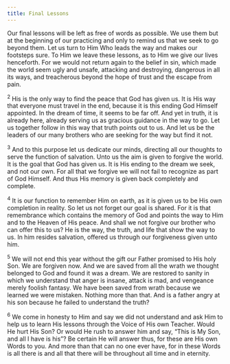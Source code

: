 ```yaml
---
title: Final Lessons
---
```


Our final lessons will be left as free of words as possible. We use them
but at the beginning of our practicing and only to remind us that we
seek to go beyond them. Let us turn to Him Who leads the way and makes
our footsteps sure. To Him we leave these lessons, as to Him we give our
lives henceforth. For we would not return again to the belief in sin,
which made the world seem ugly and unsafe, attacking and destroying,
dangerous in all its ways, and treacherous beyond the hope of trust and
the escape from pain.

<sup>2</sup> His is the only way to find the peace that God has given
us. It is His way that everyone must travel in the end, because it is
this ending God Himself appointed. In the dream of time, it seems to be
far off. And yet in truth, it is already here, already serving us as
gracious guidance in the way to go. Let us together follow in this way
that truth points out to us. And let us be the leaders of our many
brothers who are seeking for the way but find it not.

<sup>3</sup> And to this purpose let us dedicate our minds, directing
all our thoughts to serve the function of salvation. Unto us the aim is
given to forgive the world. It is the goal that God has given us. It is
His ending to the dream we seek, and not our own. For all that we
forgive we will not fail to recognize as part of God Himself. And thus
His memory is given back completely and complete.

<sup>4</sup> It is our function to remember Him on earth, as it is given
us to be His own completion in reality. So let us not forget our goal is
shared. For it is that remembrance which contains the memory of God and
points the way to Him and to the Heaven of His peace. And shall we not
forgive our brother who can offer this to us? He is the way, the truth,
and life that show the way to us. In him resides salvation, offered us
through our forgiveness given unto him.

<sup>5</sup> We will not end this year without the gift our Father
promised to His holy Son. We are forgiven now. And we are saved from all
the wrath we thought belonged to God and found it was a dream. We are
restored to sanity in which we understand that anger is insane, attack
is mad, and vengeance merely foolish fantasy. We have been saved from
wrath because we learned we were mistaken. Nothing more than that. And
is a father angry at his son because he failed to understand the truth?

<sup>6</sup> We come in honesty to Him and say we did not understand and
ask Him to help us to learn His lessons through the Voice of His own
Teacher. Would He hurt His Son? Or would He rush to answer him and say,
“This is My Son, and all I have is his”? Be certain He will answer thus,
for these are His own Words to you. And more than that can no one ever
have, for in these Words is all there is and all that there will be
throughout all time and in eternity.


